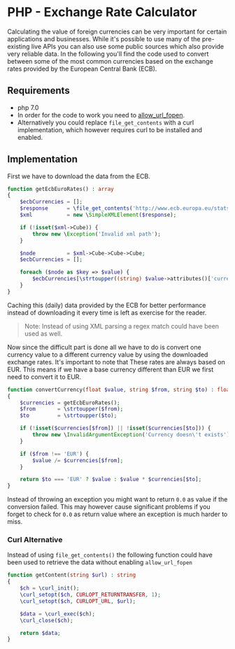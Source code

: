 # PHP - Exchange Rate Calculator

Calculating the value of foreign currencies can be very important for certain applications and businesses. While it's possible to use many of the pre-existing live APIs you can also use some public sources which also provide very reliable data. In the following you'll find the code used to convert between some of the most common currencies based on the exchange rates provided by the European Central Bank (ECB).

## Requirements

* php 7.0
* In order for the code to work you need to [allow_url_fopen](http://php.net/manual/en/filesystem.configuration.php).
* Alternatively you could replace `file_get_contents` with a curl implementation, which however requires curl to be installed and enabled.

## Implementation

First we have to download the data from the ECB.

```php
function getEcbEuroRates() : array
{
    $ecbCurrencies = [];
    $response      = \file_get_contents('http://www.ecb.europa.eu/stats/eurofxref/eurofxref-daily.xml');
    $xml           = new \SimpleXMLElement($response);

    if (!isset($xml->Cube)) {
        throw new \Exception('Invalid xml path');
    }

    $node          = $xml->Cube->Cube->Cube;
    $ecbCurrencies = [];

    foreach ($node as $key => $value) {
        $ecbCurrencies[\strtoupper((string) $value->attributes()['currency'])] = (float) $value->attributes()['rate'];
    }
}
```

Caching this (daily) data provided by the ECB for better performance instead of downloading it every time is left as exercise for the reader.

> Note: Instead of using XML parsing a regex match could have been used as well. 

Now since the difficult part is done all we have to do is convert one currency value to a different currency value by using the downloaded exchange rates. It's important to note that These rates are always based on EUR. This means if we have a base currency different than EUR we first need to convert it to EUR.

```php
function convertCurrency(float $value, string $from, string $to) : float
{
    $currencies = getEcbEuroRates();
    $from       = \strtoupper($from);
    $to         = \strtoupper($to);

    if (!isset($currencies[$from]) || !isset($currencies[$to])) {
        throw new \InvalidArgumentException('Currency doesn\'t exists');
    }

    if ($from !== 'EUR') {
        $value /= $currencies[$from];
    }

    return $to === 'EUR' ? $value : $value * $currencies[$to];
}
```

Instead of throwing an exception you might want to return `0.0` as value if the conversion failed. This may however cause significant problems if you forget to check for `0.0` as return value where an exception is much harder to miss.

### Curl Alternative

Instead of using `file_get_contents()` the following function could have been used to retrieve the data without enabling `allow_url_fopen`

```php
function getContent(string $url) : string
{
    $ch = \curl_init();
    \curl_setopt($ch, CURLOPT_RETURNTRANSFER, 1);
    \curl_setopt($ch, CURLOPT_URL, $url);

    $data = \curl_exec($ch);
    \curl_close($ch);

    return $data;
}
```